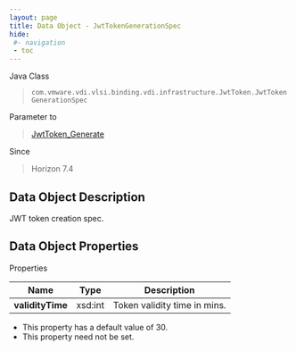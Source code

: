 ```yaml
---
layout: page
title: Data Object - JwtTokenGenerationSpec
hide:
 #- navigation
 - toc
---
```






Java Class  
> `com.vmware.vdi.vlsi.binding.vdi.infrastructure.JwtToken.JwtTokenGenerationSpec`

Parameter to  
> [JwtToken_Generate](vdi.infrastructure.JwtToken.md#generate)

Since  
> Horizon 7.4


## Data Object Description 

JWT token creation spec. 

## Data Object Properties

Properties

Name |  Type |  Description   
---|---|---  
**validityTime**|  xsd:int|  Token validity time in mins.   


  * This property has a default value of 30.
* This property need not be set.

  
  
  
 
  
  
